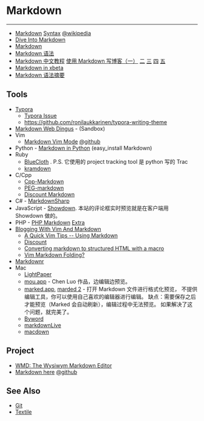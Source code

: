 
# Markdown

----

* [Markdown](http://daringfireball.net/projects/markdown/)
    [Syntax](http://daringfireball.net/projects/markdown/syntax)
    [@wikipedia](http://en.wikipedia.org/wiki/Markdown)
* [Dive Into Markdown](http://daringfireball.net/2004/03/dive_into_markdown)
* [Markdown](http://qingbo.net/picky/501-markdown.html)
* [Markdown 语法](http://qingbo.net/picky/502-markdown-syntax.html)
* [Markdown 中文教程](http://sinolog.it/?p=383)
    [使用 Markdown 写博客（一）](http://sinolog.it/?p=378)
    [二](http://sinolog.it/?p=379)
    [三](http://sinolog.it/?p=380)
    [四](http://sinolog.it/?p=381)
    [五](http://sinolog.it/?p=382)
* [Markdown in xbeta](http://xbeta.org/wiki/show/Markdown)
* [Markdown 语法摘要](http://gfrog.net/2008/03/markdown-syntax-basic/)


## Tools

* [Typora](http://typora.io/)
  * [Typora Issue](https://github.com/typora/typora-issues)
  * https://github.com/ronilaukkarinen/typora-writing-theme
* [Markdown Web Dingus](http://daringfireball.net/projects/markdown/dingus) - (Sandbox)
* Vim
  * [Markdown Vim Mode](http://plasticboy.com/markdown-vim-mode/)
    [@github](https://github.com/plasticboy/vim-markdown)
* Python - [Markdown in Python](http://www.freewisdom.org/projects/python-markdown/) (easy_install Markdown)
* Ruby
   * [BlueCloth](http://deveiate.org/projects/BlueCloth) . P.S. 它使用的 project tracking tool 是 python 写的 Trac
   * [kramdown](http://kramdown.rubyforge.org/)
* C/Cpp
  * [Cpp-Markdown](http://sourceforge.net/projects/cpp-markdown/)
  * [PEG-markdown](https://github.com/jgm/peg-markdown)
  * [Discount Markdown](http://www.pell.portland.or.us/~orc/Code/markdown/)
* C# - [MarkdownSharp](http://code.google.com/p/markdownsharp/)
* JavaScript - [Showdown](http://attacklab.net/showdown/http://attacklab.net/showdown/). 本站的评论框实时预览就是在客户端用 Showdown 做的。
* PHP - [PHP Markdown](http://michelf.com/projects/php-markdown/)
  [Extra](http://michelf.com/projects/php-markdown/extra/)
* [Blogging With Vim And Markdown](http://jamestechnotes.com/post/blogging-with-vim-and-markdown/)
  * [A Quick Vim Tips -- Using Markdown](http://jherdman.github.com/2010-07-28/quick-vim-tips-using-markdown.html)
  * [Discount](http://www.pell.portland.or.us/~orc/Code/discount/)
  * [Converting markdown to structured HTML with a macro](http://vimcasts.org/episodes/converting-markdown-to-structured-html-with-a-macro/)
  * [Vim Markdown Folding?](http://stackoverflow.com/questions/3828606/vim-markdown-folding)
* [Markdownr](http://markdownr.com/)
* Mac
  * [LightPaper](http://clockworkengine.com/lightpaper-mac/)
  * [mou.app](http://mouapp.com/) - Chen Luo 作品，边编辑边预览。
  * [marked.app](http://markedapp.com/), [marded 2](http://marked2app.com/) - 打开 Markdown 文件进行格式化预览，
    不提供编辑工具，你可以使用自己喜欢的编辑器进行编辑。
    缺点：需要保存之后才能预览（Marked 会自动刷新），编辑过程中无法预览。
    如果解决了这个问题，就完美了。
  * [Byword](http://bywordapp.com/)
  * [markdownLive](https://github.com/rentzsch/markdownlive)
  * [macdown](https://github.com/uranusjr/macdown)


## Project

* [WMD: The Wysiwym Markdown Editor](http://wmd-editor.com/)
* [Markdown here](http://markdown-here.com/)
  [@github](https://github.com/adam-p/markdown-here)

## See Also

* [Git](Git.md)
* [Textile](Textile.md)
